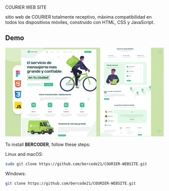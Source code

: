 COURIER WEB SITE



 sitio web de COURIER totalmente receptivo, máxima compatibilidad en todos los dispositivos móviles, construido con HTML, CSS y JavaScript.
## Demo

![Anon Desktop Demo](./demo-img/MINIATURA.png "Desktop Demo")


To install **BERCODER**, follow these steps:

Linux and macOS:

```bash
sudo git clone https://github.com/bercode21/COURIER-WEBSITE.git
```

Windows:

```bash
git clone https://github.com/bercode21/COURIER-WEBSITE.git
```


